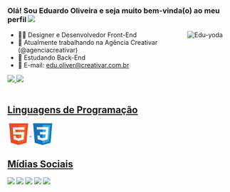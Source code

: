 ### Olá! Sou Eduardo Oliveira e seja muito bem-vinda(o) ao meu perfil <img src="https://media.giphy.com/media/hvRJCLFzcasrR4ia7z/giphy.gif" width="25px">
<div>
 <img align="right" alt="Edu-yoda" height="100" width="100" src="https://i.picasion.com/pic91/561b516b42354efdfc8654aebecb308e.gif">

 - 👨‍💻 Designer e Desenvolvedor Front-End
 - 🚀 Atualmente trabalhando na Agência Creativar (@agenciacreativar)
 - 📝 Estudando Back-End
 - 📧 E-mail: edu.oliver@creativar.com.br
</div>
<div>
  <a href="https://github.com/eduoliverdev">
  <img height="150em" src="https://github-readme-stats.vercel.app/api?username=eduoliverdev&show_icons=true&theme=dark&include_all_commits=true&count_private=true&hide_border=true"/>
  <img height="150em" src="https://github-readme-stats.vercel.app/api/top-langs/?username=eduoliverdev&layout=compact&langs_count=7&theme=dark&hide_border=true"/>
</div>
<div style="display: inline_block"><br>
<h2> Linguagens de Programação </h2>
  <img align="center" alt="Edu-HTML" height="50" width="50" src="https://raw.githubusercontent.com/devicons/devicon/master/icons/html5/html5-original.svg">
  <img align="center" alt="Edu-CSS" height=50" width="50" src="https://raw.githubusercontent.com/devicons/devicon/master/icons/css3/css3-original.svg">
<div>
<h2> Mídias Sociais </h2>
  <a href="https://instagram.com/eduoliver.dev" target="_blank"><img src="https://img.shields.io/badge/-Instagram-%23E4405F?style=for-the-badge&logo=instagram&logoColor=white" target="_blank"></a>
  <a href = "mailto:edu.oliver@creativar.com.br"><img src="https://img.shields.io/badge/-Gmail-%23333?style=for-the-badge&logo=gmail&logoColor=white" target="_blank"></a>
  <a href="https://www.youtube.com/channel/UCZu1MPrSOiX0iDQOdoORUzg" target="_blank"><img src="https://img.shields.io/badge/YouTube-FF0000?style=for-the-badge&logo=youtube&logoColor=white" target="_blank"></a>
  <a href="https://www.linkedin.com/in/eduoliverdev/" target="_blank"><img src="https://img.shields.io/badge/-LinkedIn-%230077B5?style=for-the-badge&logo=linkedin&logoColor=white" target="_blank"></a> 
  <a href="https://discord.gg/daqCjsaQbB" target="_blank"><img src="https://img.shields.io/badge/Discord-7289DA?style=for-the-badge&logo=discord&logoColor=white" target="_blank"></a> 
